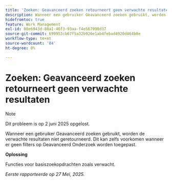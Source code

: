 ```yaml
---
title: 'Zoeken: Geavanceerd zoeken retourneert geen verwachte resultaten'
description: Wanneer een gebruiker Geavanceerd zoeken gebruikt, worden de verwachte resultaten niet geretourneerd. Dit kan zelfs voorkomen wanneer er geen filters op Geavanceerd Onderzoek worden toegepast.
hidefromtoc: true
feature: Work Management
exl-id: 08e6943d-88a1-46f3-93aa-f4e567990d37
source-git-commit: 699953cb67f5a32b926e1ab4febad4920d464b8e
workflow-type: tm+mt
source-wordcount: '84'
ht-degree: 0%

---
```


# Zoeken: Geavanceerd zoeken retourneert geen verwachte resultaten

>[!NOTE]
>
>Dit probleem is op 2 juni 2025 opgelost.

Wanneer een gebruiker Geavanceerd zoeken gebruikt, worden de verwachte resultaten niet geretourneerd. Dit kan zelfs voorkomen wanneer er geen filters op Geavanceerd Onderzoek worden toegepast.

**Oplossing**

Functies voor basiszoekopdrachten zoals verwacht.

_Eerste rapporteerde op 27 Mei, 2025._

